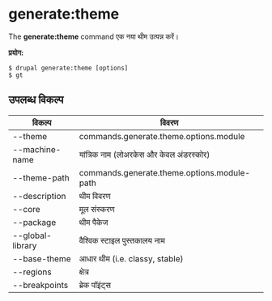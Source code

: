 # generate:theme
The **generate:theme** command एक नया थीम उत्पन्न करें।

**प्रयोग:**
```
$ drupal generate:theme [options] 
$ gt  
```

## उपलब्ध विकल्प
विकल्प | विवरण
-------|-------------
--theme | commands.generate.theme.options.module
--machine-name | यांत्रिक नाम (लोअरकेस और केवल अंडरस्कोर)
--theme-path | commands.generate.theme.options.module-path
--description | थीम विवरण
--core | मूल संस्करण
--package | थीम पैकेज
--global-library | वैश्विक स्टाइल पुस्तकालय नाम
--base-theme | आधार थीम (i.e. classy, stable)
--regions | क्षेत्र
--breakpoints | ब्रेक पॉइंट्स
